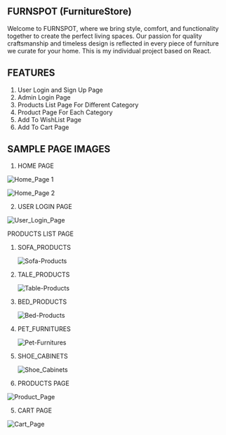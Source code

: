 ## FURNSPOT (FurnitureStore)

Welcome to FURNSPOT, where we bring style, comfort, and functionality together to create the perfect living spaces. 
Our passion for quality craftsmanship and timeless design is reflected in every piece of furniture we curate for your home.
This is my individual project based on React.

## FEATURES

1. User Login and Sign Up Page
2. Admin Login Page
3. Products List Page For Different Category
4. Product Page For Each Category
5. Add To WishList Page
6. Add To Cart Page

## SAMPLE PAGE IMAGES

1. HOME PAGE

![Home_Page 1](https://github.com/Bavadharani25/FurnSpot_React/assets/125265988/aec4cdb0-76fa-4997-b79d-03aa6f33236b)

![Home_Page 2](https://github.com/Bavadharani25/FurnSpot_React/assets/125265988/1b31ca68-4eba-45d2-8039-7176f747926f)

2. USER LOGIN PAGE

![User_Login_Page](https://github.com/Bavadharani25/FurnSpot_React/assets/125265988/f2a0b330-0863-4dab-bca8-452e8edab01f)

PRODUCTS LIST PAGE 

 1. SOFA_PRODUCTS

     ![Sofa-Products](https://github.com/Bavadharani25/FurnSpot_React/assets/125265988/9e68b5e3-f72c-4a9d-b5e0-9d385c44c721)

 2. TALE_PRODUCTS
     
     ![Table-Products](https://github.com/Bavadharani25/FurnSpot_React/assets/125265988/78d03ecf-abb5-499c-861d-de29184d588c)

 3. BED_PRODUCTS

    ![Bed-Products](https://github.com/Bavadharani25/FurnSpot_React/assets/125265988/9985e19a-b438-4176-a9c0-0dea97db8e02)

 4. PET_FURNITURES

    ![Pet-Furnitures](https://github.com/Bavadharani25/FurnSpot_React/assets/125265988/6607b15e-08f3-41ed-99d7-b2137060100d)

 5. SHOE_CABINETS

    ![Shoe_Cabinets](https://github.com/Bavadharani25/FurnSpot_React/assets/125265988/5e71e1c2-a691-4146-8673-852c0d88ed8b)

   
4. PRODUCTS PAGE

  ![Product_Page](https://github.com/Bavadharani25/FurnSpot_React/assets/125265988/3393f075-667f-4a8c-8c39-e5d12fa06799)

5. CART PAGE

  ![Cart_Page](https://github.com/Bavadharani25/FurnSpot_React/assets/125265988/3620c495-3e0a-4fc2-93bf-57e8567f1488)
